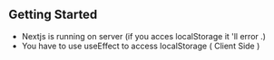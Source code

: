 
## Getting Started

- Nextjs is running on server (if you acces localStorage it 'll error .)
- You have to use useEffect to access localStorage ( Client Side )